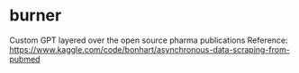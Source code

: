 # burner
Custom GPT layered over the open source pharma publications
Reference: https://www.kaggle.com/code/bonhart/asynchronous-data-scraping-from-pubmed
